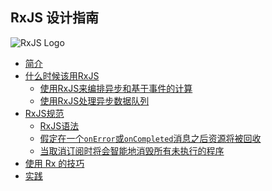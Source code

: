 ## RxJS 设计指南

<img style="display: block; margin: 0 auto; clear: right;"
  src="https://raw.githubusercontent.com/Reactive-Extensions/RxJS/master/doc/designguidelines/images/984368.png"
  alt="RxJS Logo">

* [简介](introduction.md)
* [什么时候该用RxJS](when.md)
  * [使用RxJS来编排异步和基于事件的计算](when.md#use-rxjs-for-orchestrating-asynchronous-and-event-based-computations)
  * [使用RxJS处理异步数据队列](when.md#use-rxjs-to-deal-with-asynchronous-sequences-of-data)
* [RxJS规范](contract.md)
  * [RxJS语法](contract.md#assume-the-rxjs-grammar)
  * [假定在一个`onError`或`onCompleted`消息之后资源将被回收](contract.md#assume-resources-are-cleaned-up-after-an-onerror-or-oncompleted-message)
  * [当取消订阅时将会智能地消毁所有未执行的程序](contract.md#assume-a-best-effort-to-stop-all-outstanding-work-on-unsubscribe)
* [使用 Rx 的技巧](using.md)
* [实践](implementations.md)

<!-- 1. Introduction
2. When to use RxJS
  1. Use RxJS for orchestrating asynchronous and event-based computations
  2. Use RxJS to deal with asynchronous sequences of data
3. The RxJS contract
  1. Assume the RxJS Grammar
  2. Assume resources are cleaned up after an `onError` or `onCompleted` messages
  3. Assume a best effort to stop all outstanding work on Unsubscribe
4. Using RxJS
  1. Consider drawing a Marble-diagram
  2. Consider passing multiple arguments to `subscribe`
  3. Consider passing a specific scheduler to concurrency introducing operators
  4. Call the `observeOn` operator as late and in as few
  5. Consider limiting buffers
  6. Make side-effects explicit using the `do`/`tap` operator
  7. Assume messages can come through until unsubscribe has completed
  8. Use the Publish operator to share side-effects
5. Operator implementations
  1. Implement new operators by composing existing operators
  2. Implement custom operators using `Observable.create`
  3. Protect calls to user code from within an operator
  4. `subscribe` implementations should not throw
  5. `onError` messages should have abort semantics
  6. Parameterize concurrency by providing a scheduler argument
  7. Provide a default scheduler
  8. The scheduler should be the last argument to the operator
  9. Avoid introducing concurrency
  10. Hand out all disposables instances created inside the operator to consumers
  11. Operators should not block
  12. Avoid deep stacks caused by recursion in operators
  13. Argument validation should occur outside `Observable.create`
  14. Unsubscription should be idempotent
  15. Unsubscription should not throw
  16. Custom Observable implementations should follow the Rx contract
  17. Operator implementations should follow guidelines for Rx usage -->
